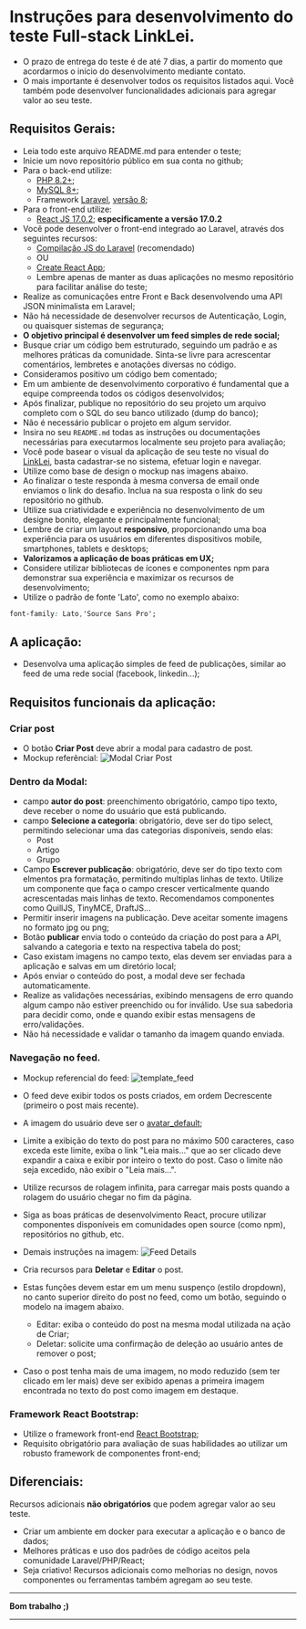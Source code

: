 # Instruções para desenvolvimento do teste Full-stack LinkLei.

- O prazo de entrega do teste é de até 7 dias, a partir do momento que acordarmos o início do desenvolvimento mediante contato.
- O mais importante é desenvolver todos os requisitos listados aqui. Você também pode desenvolver funcionalidades adicionais para agregar valor ao seu teste.


## Requisitos Gerais:

- Leia todo este arquivo README.md para entender o teste;
- Inicie um novo repositório público em sua conta no github;
- Para o back-end utilize:
  - [PHP 8.2+](http://php.net/);
  - [MySQL 8+](https://www.mysql.com/);
  - Framework [Laravel](https://laravel.com/), [versão 8](https://laravel.com/docs/8.x);
- Para o front-end utilize:
  - [React JS 17.0.2](https://pt-br.reactjs.org/); **especificamente a versão 17.0.2**
- Você pode desenvolver o front-end integrado ao Laravel, através dos seguintes recursos:
  - [Compilação JS do Laravel](https://laravel.com/docs/8.x/mix#react) (recomendado)
  - OU
  - [Create React App](https://pt-br.reactjs.org/docs/create-a-new-react-app.html#create-react-app);
  - Lembre apenas de manter as duas aplicações no mesmo repositório para facilitar análise do teste;
- Realize as comunicações entre Front e Back desenvolvendo uma API JSON minimalista em Laravel;
- Não há necessidade de desenvolver recursos de Autenticação, Login, ou quaisquer sistemas de segurança;
- **O objetivo principal é desenvolver um feed simples de rede social;**
- Busque criar um código bem estruturado, seguindo um padrão e as melhores práticas da comunidade. Sinta-se livre para acrescentar comentários, lembretes e anotações diversas no código.
- Consideramos positivo um código bem comentado;
- Em um ambiente de desenvolvimento corporativo é fundamental que a equipe compreenda todos os códigos desenvolvidos;
- Após finalizar, publique no repositório do seu projeto um arquivo completo com o SQL do seu banco utilizado (dump do banco);
- Não é necessário publicar o projeto em algum servidor.
- Insira no seu `README.md` todas as instruções ou documentações necessárias para executarmos localmente seu projeto para avaliação;
- Você pode basear o visual da aplicação de seu teste no visual do [LinkLei](https://linklei.com.br/), basta cadastrar-se no sistema, efetuar login e navegar.
- Utilize como base de design o mockup nas imagens abaixo.
- Ao finalizar o teste responda à mesma conversa de email onde enviamos o link do desafio. Inclua na sua resposta o link do seu repositório no github.
- Utilize sua criatividade e experiência no desenvolvimento de um designe bonito, elegante e principalmente funcional;
- Lembre de criar um layout **responsivo**, proporcionando uma boa experiência para os usuários em diferentes dispositivos mobile, smartphones, tablets e desktops;
- **Valorizamos a aplicação de boas práticas em UX;**
- Considere utilizar bibliotecas de ícones e componentes npm para demonstrar sua experiência e maximizar os recursos de desenvolvimento;
- Utilize o padrão de fonte 'Lato', como no exemplo abaixo:
```css
font-family: Lato,'Source Sans Pro';
```

## A aplicação:
- Desenvolva uma aplicação simples de feed de publicações, similar ao feed de uma rede social (facebook, linkedin...);

## Requisitos funcionais da aplicação:

### Criar post
- O botão **Criar Post** deve abrir a modal para cadastro de post.
- Mockup referêncial:
![Modal Criar Post]()

### Dentro da Modal:
  - campo **autor do post**: preenchimento obrigatório, campo tipo texto, deve receber o nome do usuário que está publicando.
  - campo **Selecione a categoria**: obrigatório, deve ser do tipo select, permitindo selecionar uma das categorias disponíveis, sendo elas:
    - Post
    - Artigo
    - Grupo
  - Campo **Escrever publicação**: obrigatório, deve ser do tipo texto com elmentos pra formatação, permitindo multiplas linhas de texto. Utilize um componente que faça o campo crescer verticalmente quando acrescentadas mais linhas de texto. Recomendamos componentes como QuillJS, TinyMCE, DraftJS... 
  - Permitir inserir imagens na publicação. Deve aceitar somente imagens no formato jpg ou png;
  - Botão **publicar** envia todo o conteúdo da criação do post para a API, salvando a categoria e texto na respectiva tabela do post;
  - Caso existam imagens no campo texto, elas devem ser enviadas para a aplicação e salvas em um diretório local;
  - Após enviar o conteúdo do post, a modal deve ser fechada automaticamente.
  - Realize as validações necessárias, exibindo mensagens de erro quando algum campo não estiver preenchido ou for inválido. Use sua sabedoria para decidir como, onde e quando exibir estas mensagens de erro/validações.
  - Não há necessidade e validar o tamanho da imagem quando enviada.

  ### Navegação no feed.
  - Mockup referencial do feed:
  ![template_feed]()

  - O feed deve exibir todos os posts criados, em ordem Decrescente (primeiro o post mais recente).
  - A imagem do usuário deve ser o [avatar_default](https://github.com/linklei-dev/fullstack-test-laravel/blob/main/graphics/avatar_default.png?raw=true);
  - Limite a exibição do texto do post para no máximo 500 caracteres, caso exceda este limite, exiba o link "Leia mais..." que ao ser clicado deve expandir a caixa e exibir por inteiro o texto do post. Caso o limite não seja excedido, não exibir o "Leia mais...".
  - Utilize recursos de rolagem infinita, para carregar mais posts quando a rolagem do usuário chegar no fim da página.
  - Siga as boas práticas de desenvolvimento React, procure utilizar componentes disponíveis em comunidades open source (como npm), repositórios no github, etc.
  - Demais instruções na imagem:
  ![Feed Details](https://github.com/linklei-dev/fullstack-test-laravel/blob/main/graphics/feed_detail.png?raw=true)
  - Cria recursos para **Deletar** e **Editar** o post.
  - Estas funções devem estar em um menu suspenço (estilo dropdown), no canto superior direito do post no feed, como um botão, seguindo o modelo na imagem abaixo.
    - Editar: exiba o conteúdo do post na mesma modal utilizada na ação de Criar;
    - Deletar: solicite uma confirmação de deleção ao usuário antes de remover o post;
  - Caso o post tenha mais de uma imagem, no modo reduzido (sem ter clicado em ler mais) deve ser exibido apenas a primeira imagem encontrada no texto do post como imagem em destaque.

### Framework React Bootstrap:
- Utilize o framework front-end [React Bootstrap](https://react-bootstrap.github.io/);
- Requisito obrigatório para avaliação de suas habilidades ao utilizar um robusto framework de componentes front-end;

## Diferenciais:
Recursos adicionais **não obrigatórios** que podem agregar valor ao seu teste.
- Criar um ambiente em docker para executar a aplicação e o banco de dados;
- Melhores práticas e uso dos padrões de código aceitos pela comunidade Laravel/PHP/React;
- Seja criativo! Recursos adicionais como melhorias no design, novos componentes ou ferramentas também agregam ao seu teste.

-----------------

**Bom trabalho ;)**

-----------------
